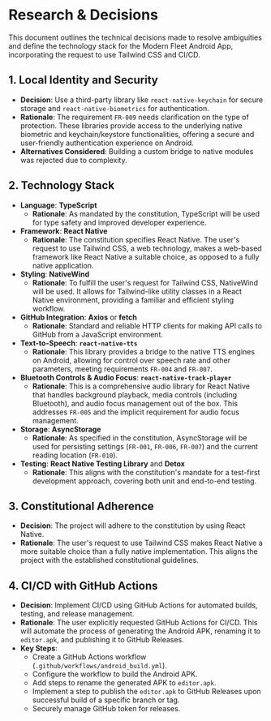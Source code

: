 # Research & Decisions

This document outlines the technical decisions made to resolve ambiguities and define the technology stack for the Modern Fleet Android App, incorporating the request to use Tailwind CSS and CI/CD.

## 1. Local Identity and Security

- **Decision**: Use a third-party library like `react-native-keychain` for secure storage and `react-native-biometrics` for authentication.
- **Rationale**: The requirement `FR-009` needs clarification on the type of protection. These libraries provide access to the underlying native biometric and keychain/keystore functionalities, offering a secure and user-friendly authentication experience on Android.
- **Alternatives Considered**: Building a custom bridge to native modules was rejected due to complexity.

## 2. Technology Stack

- **Language**: **TypeScript**
  - **Rationale**: As mandated by the constitution, TypeScript will be used for type safety and improved developer experience.
- **Framework**: **React Native**
  - **Rationale**: The constitution specifies React Native. The user's request to use Tailwind CSS, a web technology, makes a web-based framework like React Native a suitable choice, as opposed to a fully native application.
- **Styling**: **NativeWind**
  - **Rationale**: To fulfill the user's request for Tailwind CSS, NativeWind will be used. It allows for Tailwind-like utility classes in a React Native environment, providing a familiar and efficient styling workflow.
- **GitHub Integration**: **Axios** or **fetch**
  - **Rationale**: Standard and reliable HTTP clients for making API calls to GitHub from a JavaScript environment.
- **Text-to-Speech**: **`react-native-tts`**
  - **Rationale**: This library provides a bridge to the native TTS engines on Android, allowing for control over speech rate and other parameters, meeting requirements `FR-004` and `FR-007`.
- **Bluetooth Controls & Audio Focus**: **`react-native-track-player`**
  - **Rationale**: This is a comprehensive audio library for React Native that handles background playback, media controls (including Bluetooth), and audio focus management out of the box. This addresses `FR-005` and the implicit requirement for audio focus management.
- **Storage**: **AsyncStorage**
  - **Rationale**: As specified in the constitution, AsyncStorage will be used for persisting settings (`FR-001`, `FR-006`, `FR-007`) and the current reading location (`FR-010`).
- **Testing**: **React Native Testing Library** and **Detox**
  - **Rationale**: This aligns with the constitution's mandate for a test-first development approach, covering both unit and end-to-end testing.

## 3. Constitutional Adherence

- **Decision**: The project will adhere to the constitution by using React Native.
- **Rationale**: The user's request to use Tailwind CSS makes React Native a more suitable choice than a fully native implementation. This aligns the project with the established constitutional guidelines.

## 4. CI/CD with GitHub Actions

- **Decision**: Implement CI/CD using GitHub Actions for automated builds, testing, and release management.
- **Rationale**: The user explicitly requested GitHub Actions for CI/CD. This will automate the process of generating the Android APK, renaming it to `editor.apk`, and publishing it to GitHub Releases.
- **Key Steps**:
  - Create a GitHub Actions workflow (`.github/workflows/android_build.yml`).
  - Configure the workflow to build the Android APK.
  - Add steps to rename the generated APK to `editor.apk`.
  - Implement a step to publish the `editor.apk` to GitHub Releases upon successful build of a specific branch or tag.
  - Securely manage GitHub token for releases.
